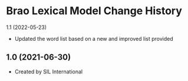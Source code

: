 Brao Lexical Model Change History
====================

1.1 (2022-05-23)
* Updated the word list based on a new and improved list provided

1.0 (2021-06-30)
----------------
* Created by SIL International
